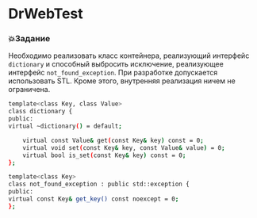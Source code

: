 # DrWebTest

### 💥Задание

Необходимо реализовать класс контейнера,
реализующий интерфейс ```dictionary``` и способный выбросить исключение,
реализующее интерфейс ```not_found_exception```.
При разработке допускается использовать STL.
Кроме этого, внутренняя реализация ничем не ограничена.

```sh
template<class Key, class Value>
class dictionary {
public:
virtual ~dictionary() = default;

    virtual const Value& get(const Key& key) const = 0;
    virtual void set(const Key& key, const Value& value) = 0;
    virtual bool is_set(const Key& key) const = 0;
};
```

```sh
template<class Key>
class not_found_exception : public std::exception {
public:
virtual const Key& get_key() const noexcept = 0;
};
```